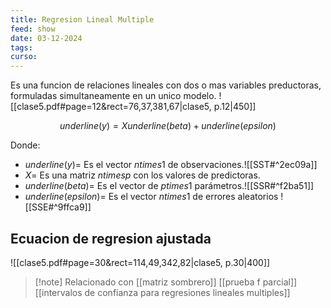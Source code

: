 ```yaml
---
title: Regresion Lineal Multiple
feed: show
date: 03-12-2024
tags: 
curso:
---
```

Es una funcion de relaciones lineales con dos o mas variables preductoras, formuladas simultaneamente en un unico modelo.
![[clase5.pdf#page=12&rect=76,37,381,67|clase5, p.12|450]]

$$underline(y) = X underline(beta) + underline(epsilon)$$

Donde:
 - $underline(y)=$  Es el vector $n times 1$ de observaciones.![[SST#^2ec09a]]
 - $X=$ Es una matriz $n times p$ con los valores de predictoras.
 - $underline(beta)=$  Es el vector de $p times 1$ parámetros.![[SSR#^f2ba51]]
 - $underline(epsilon)=$  Es el vector $n times 1$ de errores aleatorios ![[SSE#^9ffca9]]

## Ecuacion de regresion ajustada
![[clase5.pdf#page=30&rect=114,49,342,82|clase5, p.30|400]]

>[!note] Relacionado con [[matriz sombrero]] [[prueba f parcial]] [[intervalos de confianza para regresiones lineales multiples]]

